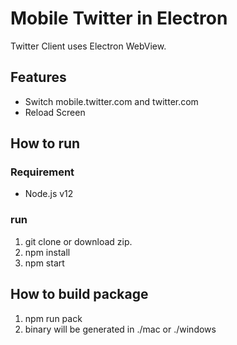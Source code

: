 # Mobile Twitter in Electron
Twitter Client uses Electron WebView.

## Features
- Switch mobile.twitter.com and twitter.com
- Reload Screen

## How to run
### Requirement
- Node.js v12

### run
1. git clone or download zip.
1. npm install
1. npm start

## How to build package
1. npm run pack
1. binary will be generated in ./mac or ./windows
